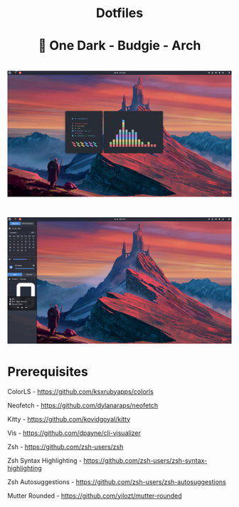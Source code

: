 <h1 align=center>Dotfiles</h1>

<h1 align=center>🐧 One Dark - Budgie - Arch</h1>

# ![banner](assets/setup.PNG)
# ![banner](assets/raven.png)

# Prerequisites
ColorLS - https://github.com/ksxrubyapps/colorls

Neofetch - https://github.com/dylanaraps/neofetch

Kitty - https://github.com/kovidgoyal/kitty

Vis - https://github.com/dpayne/cli-visualizer

Zsh - https://github.com/zsh-users/zsh

Zsh Syntax Highlighting - https://github.com/zsh-users/zsh-syntax-highlighting

Zsh Autosuggestions - https://github.com/zsh-users/zsh-autosuggestions

Mutter Rounded - https://github.com/yilozt/mutter-rounded
